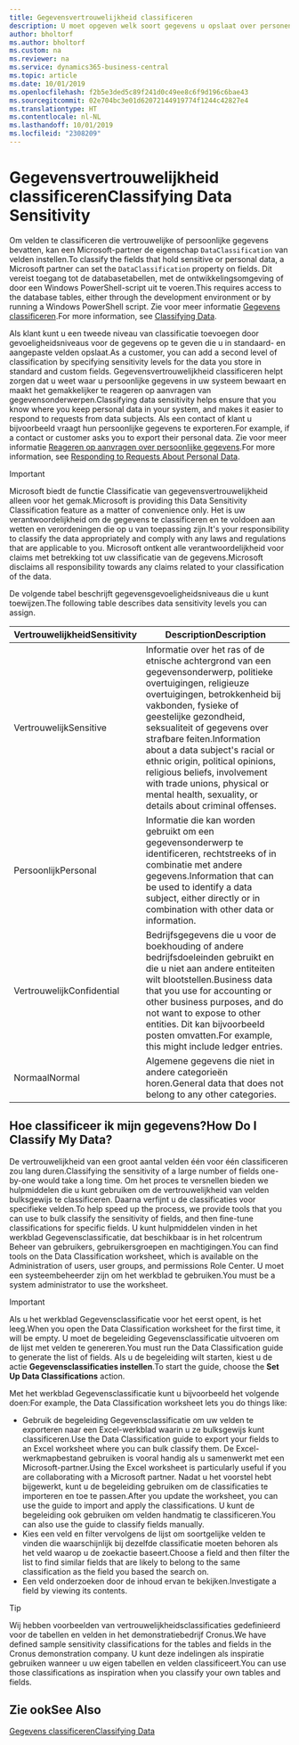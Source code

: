 ```yaml
---
title: Gegevensvertrouwelijkheid classificeren
description: U moet opgeven welk soort gegevens u opslaat over personen zodat u kunt reageren op aanvragen van gegevensonderwerpen.
author: bholtorf
ms.author: bholtorf
ms.custom: na
ms.reviewer: na
ms.service: dynamics365-business-central
ms.topic: article
ms.date: 10/01/2019
ms.openlocfilehash: f2b5e3ded5c89f241d0c49ee8c6f9d196c6bae43
ms.sourcegitcommit: 02e704bc3e01d62072144919774f1244c42827e4
ms.translationtype: HT
ms.contentlocale: nl-NL
ms.lasthandoff: 10/01/2019
ms.locfileid: "2308209"
---
```

# <a name="classifying-data-sensitivity"></a><span data-ttu-id="a45ae-103">Gegevensvertrouwelijkheid classificeren</span><span class="sxs-lookup"><span data-stu-id="a45ae-103">Classifying Data Sensitivity</span></span>
<span data-ttu-id="a45ae-104">Om velden te classificeren die vertrouwelijke of persoonlijke gegevens bevatten, kan een Microsoft-partner de eigenschap ```DataClassification``` van velden instellen.</span><span class="sxs-lookup"><span data-stu-id="a45ae-104">To classify the fields that hold sensitive or personal data, a Microsoft partner can set the ```DataClassification``` property on fields.</span></span> <span data-ttu-id="a45ae-105">Dit vereist toegang tot de databasetabellen, met de ontwikkelingsomgeving of door een Windows PowerShell-script uit te voeren.</span><span class="sxs-lookup"><span data-stu-id="a45ae-105">This requires access to the database tables, either through the development environment or by running a Windows PowerShell script.</span></span> <span data-ttu-id="a45ae-106">Zie voor meer informatie [Gegevens classificeren](https://docs.microsoft.com/en-us/dynamics-nav/classifying-data).</span><span class="sxs-lookup"><span data-stu-id="a45ae-106">For more information, see [Classifying Data](https://docs.microsoft.com/en-us/dynamics-nav/classifying-data).</span></span>  

<span data-ttu-id="a45ae-107">Als klant kunt u een tweede niveau van classificatie toevoegen door gevoeligheidsniveaus voor de gegevens op te geven die u in standaard- en aangepaste velden opslaat.</span><span class="sxs-lookup"><span data-stu-id="a45ae-107">As a customer, you can add a second level of classification by specifying sensitivity levels for the data you store in standard and custom fields.</span></span> <span data-ttu-id="a45ae-108">Gegevensvertrouwelijkheid classificeren helpt zorgen dat u weet waar u persoonlijke gegevens in uw systeem bewaart en maakt het gemakkelijker te reageren op aanvragen van gegevensonderwerpen.</span><span class="sxs-lookup"><span data-stu-id="a45ae-108">Classifying data sensitivity helps ensure that you know where you keep personal data in your system, and makes it easier to respond to requests from data subjects.</span></span> <span data-ttu-id="a45ae-109">Als een contact of klant u bijvoorbeeld vraagt hun persoonlijke gegevens te exporteren.</span><span class="sxs-lookup"><span data-stu-id="a45ae-109">For example, if a contact or customer asks you to export their personal data.</span></span> <span data-ttu-id="a45ae-110">Zie voor meer informatie [Reageren op aanvragen over persoonlijke gegevens](admin-responding-to-requests-about-personal-data.md).</span><span class="sxs-lookup"><span data-stu-id="a45ae-110">For more information, see [Responding to Requests About Personal Data](admin-responding-to-requests-about-personal-data.md).</span></span>

> [!Important]
> <span data-ttu-id="a45ae-111">Microsoft biedt de functie Classificatie van gegevensvertrouwelijkheid alleen voor het gemak.</span><span class="sxs-lookup"><span data-stu-id="a45ae-111">Microsoft is providing this Data Sensitivity Classification feature as a matter of convenience only.</span></span> <span data-ttu-id="a45ae-112">Het is uw verantwoordelijkheid om de gegevens te classificeren en te voldoen aan wetten en verordeningen die op u van toepassing zijn.</span><span class="sxs-lookup"><span data-stu-id="a45ae-112">It's your responsibility to classify the data appropriately and comply with any laws and regulations that are applicable to you.</span></span> <span data-ttu-id="a45ae-113">Microsoft ontkent alle verantwoordelijkheid voor claims met betrekking tot uw classificatie van de gegevens.</span><span class="sxs-lookup"><span data-stu-id="a45ae-113">Microsoft disclaims all responsibility towards any claims related to your classification of the data.</span></span>  

<span data-ttu-id="a45ae-114">De volgende tabel beschrijft gegevensgevoeligheidsniveaus die u kunt toewijzen.</span><span class="sxs-lookup"><span data-stu-id="a45ae-114">The following table describes data sensitivity levels you can assign.</span></span>

|<span data-ttu-id="a45ae-115">Vertrouwelijkheid</span><span class="sxs-lookup"><span data-stu-id="a45ae-115">Sensitivity</span></span>|<span data-ttu-id="a45ae-116">Description</span><span class="sxs-lookup"><span data-stu-id="a45ae-116">Description</span></span>|
|----|----|
|<span data-ttu-id="a45ae-117">Vertrouwelijk</span><span class="sxs-lookup"><span data-stu-id="a45ae-117">Sensitive</span></span> | <span data-ttu-id="a45ae-118">Informatie over het ras of de etnische achtergrond van een gegevensonderwerp, politieke overtuigingen, religieuze overtuigingen, betrokkenheid bij vakbonden, fysieke of geestelijke gezondheid, seksualiteit of gegevens over strafbare feiten.</span><span class="sxs-lookup"><span data-stu-id="a45ae-118">Information about a data subject's racial or ethnic origin, political opinions, religious beliefs, involvement with trade unions, physical or mental health, sexuality, or details about criminal offenses.</span></span> |
|<span data-ttu-id="a45ae-119">Persoonlijk</span><span class="sxs-lookup"><span data-stu-id="a45ae-119">Personal</span></span> | <span data-ttu-id="a45ae-120">Informatie die kan worden gebruikt om een gegevensonderwerp te identificeren, rechtstreeks of in combinatie met andere gegevens.</span><span class="sxs-lookup"><span data-stu-id="a45ae-120">Information that can be used to identify a data subject, either directly or in combination with other data or information.</span></span>|
|<span data-ttu-id="a45ae-121">Vertrouwelijk</span><span class="sxs-lookup"><span data-stu-id="a45ae-121">Confidential</span></span> | <span data-ttu-id="a45ae-122">Bedrijfsgegevens die u voor de boekhouding of andere bedrijfsdoeleinden gebruikt en die u niet aan andere entiteiten wilt blootstellen.</span><span class="sxs-lookup"><span data-stu-id="a45ae-122">Business data that you use for accounting or other business purposes, and do not want to expose to other entities.</span></span> <span data-ttu-id="a45ae-123">Dit kan bijvoorbeeld posten omvatten.</span><span class="sxs-lookup"><span data-stu-id="a45ae-123">For example, this might include ledger entries.</span></span>|
|<span data-ttu-id="a45ae-124">Normaal</span><span class="sxs-lookup"><span data-stu-id="a45ae-124">Normal</span></span> | <span data-ttu-id="a45ae-125">Algemene gegevens die niet in andere categorieën horen.</span><span class="sxs-lookup"><span data-stu-id="a45ae-125">General data that does not belong to any other categories.</span></span>|

## <a name="how-do-i-classify-my-data"></a><span data-ttu-id="a45ae-126">Hoe classificeer ik mijn gegevens?</span><span class="sxs-lookup"><span data-stu-id="a45ae-126">How Do I Classify My Data?</span></span>
<span data-ttu-id="a45ae-127">De vertrouwelijkheid van een groot aantal velden één voor één classificeren zou lang duren.</span><span class="sxs-lookup"><span data-stu-id="a45ae-127">Classifying the sensitivity of a large number of fields one-by-one would take a long time.</span></span> <span data-ttu-id="a45ae-128">Om het proces te versnellen bieden we hulpmiddelen die u kunt gebruiken om de vertrouwelijkheid van velden bulksgewijs te classificeren. Daarna verfijnt u de classificaties voor specifieke velden.</span><span class="sxs-lookup"><span data-stu-id="a45ae-128">To help speed up the process, we provide tools that you can use to bulk classify the sensitivity of fields, and then fine-tune classifications for specific fields.</span></span> <span data-ttu-id="a45ae-129">U kunt hulpmiddelen vinden in het werkblad Gegevensclassificatie, dat beschikbaar is in het rolcentrum Beheer van gebruikers, gebruikersgroepen en machtigingen.</span><span class="sxs-lookup"><span data-stu-id="a45ae-129">You can find tools on the Data Classification worksheet, which is available on the Administration of users, user groups, and permissions Role Center.</span></span> <span data-ttu-id="a45ae-130">U moet een systeembeheerder zijn om het werkblad te gebruiken.</span><span class="sxs-lookup"><span data-stu-id="a45ae-130">You must be a system administrator to use the worksheet.</span></span>

> [!Important]
> <span data-ttu-id="a45ae-131">Als u het werkblad Gegevensclassificatie voor het eerst opent, is het leeg.</span><span class="sxs-lookup"><span data-stu-id="a45ae-131">When you open the Data Classification worksheet for the first time, it will be empty.</span></span> <span data-ttu-id="a45ae-132">U moet de begeleiding Gegevensclassificatie uitvoeren om de lijst met velden te genereren.</span><span class="sxs-lookup"><span data-stu-id="a45ae-132">You must run the Data Classification guide to generate the list of fields.</span></span> <span data-ttu-id="a45ae-133">Als u de begeleiding wilt starten, kiest u de actie **Gegevensclassificaties instellen**.</span><span class="sxs-lookup"><span data-stu-id="a45ae-133">To start the guide, choose the **Set Up Data Classifications** action.</span></span>

<span data-ttu-id="a45ae-134">Met het werkblad Gegevensclassificatie kunt u bijvoorbeeld het volgende doen:</span><span class="sxs-lookup"><span data-stu-id="a45ae-134">For example, the Data Classification worksheet lets you do things like:</span></span>  

* <span data-ttu-id="a45ae-135">Gebruik de begeleiding Gegevensclassificatie om uw velden te exporteren naar een Excel-werkblad waarin u ze bulksgewijs kunt classificeren.</span><span class="sxs-lookup"><span data-stu-id="a45ae-135">Use the Data Classification guide to export your fields to an Excel worksheet where you can bulk classify them.</span></span> <span data-ttu-id="a45ae-136">De Excel-werkmapbestand gebruiken is vooral handig als u samenwerkt met een Microsoft-partner.</span><span class="sxs-lookup"><span data-stu-id="a45ae-136">Using the Excel worksheet is particularly useful if you are collaborating with a Microsoft partner.</span></span> <span data-ttu-id="a45ae-137">Nadat u het voorstel hebt bijgewerkt, kunt u de begeleiding gebruiken om de classificaties te importeren en toe te passen.</span><span class="sxs-lookup"><span data-stu-id="a45ae-137">After you update the worksheet, you can use the guide to import and apply the classifications.</span></span> <span data-ttu-id="a45ae-138">U kunt de begeleiding ook gebruiken om velden handmatig te classificeren.</span><span class="sxs-lookup"><span data-stu-id="a45ae-138">You can also use the guide to classify fields manually.</span></span>  
* <span data-ttu-id="a45ae-139">Kies een veld en filter vervolgens de lijst om soortgelijke velden te vinden die waarschijnlijk bij dezelfde classificatie moeten behoren als het veld waarop u de zoekactie baseert.</span><span class="sxs-lookup"><span data-stu-id="a45ae-139">Choose a field and then filter the list to find similar fields that are likely to belong to the same classification as the field you based the search on.</span></span>  
* <span data-ttu-id="a45ae-140">Een veld onderzoeken door de inhoud ervan te bekijken.</span><span class="sxs-lookup"><span data-stu-id="a45ae-140">Investigate a field by viewing its contents.</span></span>  

> [!Tip]
> <span data-ttu-id="a45ae-141">Wij hebben voorbeelden van vertrouwelijkheidsclassificaties gedefinieerd voor de tabellen en velden in het demonstratiebedrijf Cronus.</span><span class="sxs-lookup"><span data-stu-id="a45ae-141">We have defined sample sensitivity classifications for the tables and fields in the Cronus demonstration company.</span></span> <span data-ttu-id="a45ae-142">U kunt deze indelingen als inspiratie gebruiken wanneer u uw eigen tabellen en velden classificeert.</span><span class="sxs-lookup"><span data-stu-id="a45ae-142">You can use those classifications as inspiration when you classify your own tables and fields.</span></span>

## <a name="see-also"></a><span data-ttu-id="a45ae-143">Zie ook</span><span class="sxs-lookup"><span data-stu-id="a45ae-143">See Also</span></span>
[<span data-ttu-id="a45ae-144">Gegevens classificeren</span><span class="sxs-lookup"><span data-stu-id="a45ae-144">Classifying Data</span></span>](https://docs.microsoft.com/en-us/dynamics-nav/classifying-data)  
